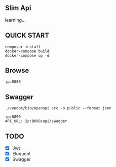 ## Slim Api

learning...

## QUICK START
	composer install
	docker-compose build
	docker-compose up -d

## Browse
	ip:8080
	
## Swagger
    ./vendor/bin/openapi src -o public --format json
    
    ip:8890
    API_URL: ip:8890/api/swagger

## TODO
- [x] Jwt
- [x] Eloquent
- [x] Swagger
